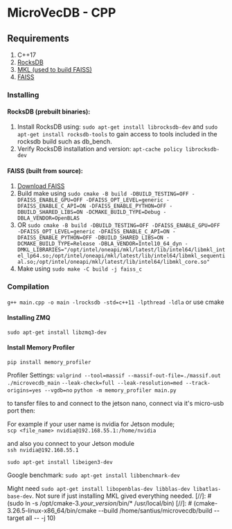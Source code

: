 # MicroVecDB - CPP

## Requirements
1. C++17
2. [RocksDB](https://github.com/facebook/rocksdb/)
3. [MKL (used to build FAISS)](https://www.intel.com/content/www/us/en/developer/tools/oneapi/onemkl.html#gs.1eup6s)
4. [FAISS](https://github.com/facebookresearch/faiss/)

### Installing
#### RocksDB (prebuilt binaries):
1. Install RocksDB using: `sudo apt-get install librocksdb-dev` and `sudo apt-get install rocksdb-tools` to gain access 
to tools included in the rocksdb build such as db_bench.
2. Verify RocksDB installation and version: `apt-cache policy librocksdb-dev`

#### FAISS (built from source):
1. [Download FAISS](https://github.com/facebookresearch/faiss/) 
2. Build make using `sudo cmake -B build -DBUILD_TESTING=OFF -DFAISS_ENABLE_GPU=OFF -DFAISS_OPT_LEVEL=generic -DFAISS_ENABLE_C_API=ON -DFAISS_ENABLE_PYTHON=OFF -DBUILD_SHARED_LIBS=ON -DCMAKE_BUILD_TYPE=Debug -DBLA_VENDOR=OpenBLAS`
3. OR `sudo cmake -B build -DBUILD_TESTING=OFF -DFAISS_ENABLE_GPU=OFF -DFAISS_OPT_LEVEL=generic -DFAISS_ENABLE_C_API=ON -DFAISS_ENABLE_PYTHON=OFF -DBUILD_SHARED_LIBS=ON -DCMAKE_BUILD_TYPE=Release -DBLA_VENDOR=Intel10_64_dyn -DMKL_LIBRARIES="/opt/intel/oneapi/mkl/latest/lib/intel64/libmkl_intel_lp64.so;/opt/intel/oneapi/mkl/latest/lib/intel64/libmkl_sequential.so;/opt/intel/oneapi/mkl/latest/lib/intel64/libmkl_core.so"`
4. Make using `sudo make -C build -j faiss_c`

### Compilation
`g++ main.cpp -o main -lrocksdb -std=c++11 -lpthread -ldla` or use cmake

#### Installing ZMQ
`sudo apt-get install libzmq3-dev`

#### Install Memory Profiler
`pip install memory_profiler`

Profiler Settings:
`valgrind --tool=massif --massif-out-file=./massif.out ./microvecdb_main`
`--leak-check=full --leak-resolution=med --track-origins=yes --vgdb=no`
`python -m memory_profiler main.py`

to tansfer files to and connect to the jetson nano, connect via it's micro-usb port then:

For example if your user name is nvidia for Jetson module;<br/>
    `scp <file_name> nvidia@192.168.55.1:/home/nvidia`

and also you connect to your Jetson module<br/>
    `ssh nvidia@192.168.55.1`

`sudo apt-get install libeigen3-dev`

Google benchmark: `sudo apt-get install libbenchmark-dev` 

Might need `sudo apt-get install libopenblas-dev libblas-dev libatlas-base-dev`. Not sure if just installing MKL gived everything needed.
[//]: # (sudo ln -s /opt/cmake-3.*your_version*/bin/* /usr/local/bin)
[//]: # (cmake-3.26.5-linux-x86_64/bin/cmake --build /home/santius/microvecdb/build --target all -- -j 10)
